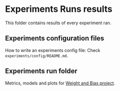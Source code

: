 # Experiments Runs results

This folder contains results of every experiment ran.

## Experiments configuration files

How to write an experiments config file: Check `experiments/config/README.md`.

## Experiments run folder

Metrics, models and plots for [Weight and Bias project](https://wandb.ai/sborquez/her2bdl).
